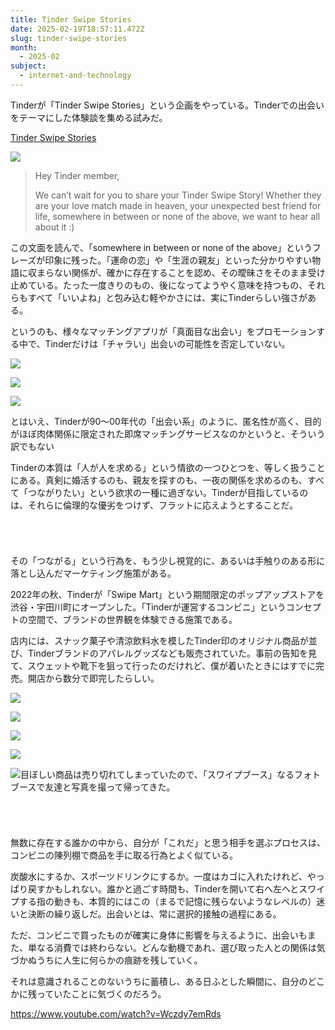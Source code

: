 ```yaml
---
title: Tinder Swipe Stories
date: 2025-02-19T18:57:11.472Z
slug: tinder-swipe-stories
month:
  - 2025-02
subject:
  - internet-and-technology
---
```

Tinderが「Tinder Swipe Stories」という企画をやっている。Tinderでの出会いをテーマにした体験談を集める試みだ。

[Tinder Swipe Stories](https://docs.google.com/forms/d/e/1FAIpQLSfSTpis5G-v7cwuxfhaODtIS_AfIHOz_eS4-Dog-R0JaYBOWA/viewform)

![](/images/diary/tinder-swipe-stories/tinder-swipe-stories.png)

> Hey Tinder member,
>
> We can’t wait for you to share your Tinder Swipe Story! Whether they are your love match made in heaven, your unexpected best friend for life, somewhere in between or none of the above, we want to hear all about it :)

この文面を読んで、「somewhere in between or none of the above」というフレーズが印象に残った。「運命の恋」や「生涯の親友」といった分かりやすい物語に収まらない関係が、確かに存在することを認め、その曖昧さをそのまま受け止めている。たった一度きりのもの、後になってようやく意味を持つもの、それらもすべて「いいよね」と包み込む軽やかさには、実にTinderらしい強さがある。

というのも、様々なマッチングアプリが「真面目な出会い」をプロモーションする中で、Tinderだけは「チャラい」出会いの可能性を否定していない。

![](/images/diary/tinder-swipe-stories/09.jpg)

![](/images/diary/tinder-swipe-stories/10.jpg)

![](/images/diary/tinder-swipe-stories/11.jpg)

とはいえ、Tinderが90〜00年代の「出会い系」のように、匿名性が高く、目的がほぼ肉体関係に限定された即席マッチングサービスなのかというと、そういう訳でもない

Tinderの本質は「人が人を求める」という情欲の一つひとつを、等しく扱うことにある。真剣に婚活するのも、親友を探すのも、一夜の関係を求めるのも、すべて「つながりたい」という欲求の一種に過ぎない。Tinderが目指しているのは、それらに倫理的な優劣をつけず、フラットに応えようとすることだ。

###### ﻿

その「つながる」という行為を、もう少し視覚的に、あるいは手触りのある形に落とし込んだマーケティング施策がある。

2022年の秋、Tinderが「Swipe Mart」という期間限定のポップアップストアを渋谷・宇田川町にオープンした。「Tinderが運営するコンビニ」というコンセプトの空間で、ブランドの世界観を体験できる施策である。

店内には、スナック菓子や清涼飲料水を模したTinder印のオリジナル商品が並び、Tinderブランドのアパレルグッズなども販売されていた。事前の告知を見て、スウェットや靴下を狙って行ったのだけれど、僕が着いたときにはすでに完売。開店から数分で即完したらしい。

![](/images/diary/tinder-swipe-stories/pl-img-4.jpeg)

![](/images/diary/tinder-swipe-stories/pl-img-9.jpeg)

![](/images/diary/tinder-swipe-stories/pl-img-10.jpeg)

![](/images/diary/tinder-swipe-stories/pl-img-13.jpeg)

![目ぼしい商品は売り切れてしまっていたので、「スワイプブース」なるフォトブースで友達と写真を撮って帰ってきた。](/images/diary/tinder-swipe-stories/07-1.png)

###### ﻿

無数に存在する誰かの中から、自分が「これだ」と思う相手を選ぶプロセスは、コンビニの陳列棚で商品を手に取る行為とよく似ている。

炭酸水にするか、スポーツドリンクにするか。一度はカゴに入れたけれど、やっぱり戻すかもしれない。誰かと過ごす時間も、Tinderを開いて右へ左へとスワイプする指の動きも、本質的にはこの（まるで記憶に残らないようなレベルの）迷いと決断の繰り返しだ。出会いとは、常に選択的接触の過程にある。

ただ、コンビニで買ったものが確実に身体に影響を与えるように、出会いもまた、単なる消費では終わらない。どんな動機であれ、選び取った人との関係は気づかぬうちに人生に何らかの痕跡を残していく。

それは意識されることのないうちに蓄積し、ある日ふとした瞬間に、自分のどこかに残っていたことに気づくのだろう。

<https://www.youtube.com/watch?v=Wczdy7emRds>